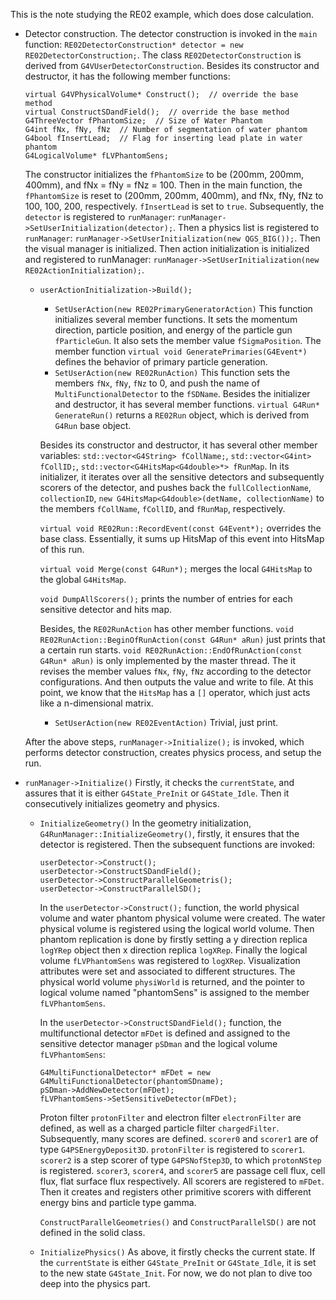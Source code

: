 This is the note studying the RE02 example, which does dose calculation.

* Detector construction.
    The detector construction is invoked in the `main` function: `RE02DetectorConstruction* detector = new RE02DetectorConstruction;`. The class `RE02DetectorConstruction` is derived from `G4VUserDetectorConstruction`. Besides its constructor and destructor, it has the following member functions:
    ```
    virtual G4VPhysicalVolume* Construct();  // override the base method
    virtual ConstructSDandField();  // override the base method
    G4ThreeVector fPhantomSize;  // Size of Water Phantom
    G4int fNx, fNy, fNz  // Number of segmentation of water phantom
    G4bool fInsertLead;  // Flag for inserting lead plate in water phantom
    G4LogicalVolume* fLVPhantomSens;
    ```
    The constructor initializes the `fPhantomSize` to be (200mm, 200mm, 400mm), and fNx = fNy = fNz = 100. Then in the main function, the `fPhantomSize` is reset to (200mm, 200mm, 400mm), and fNx, fNy, fNz to 100, 100, 200, respectively. `fInsertLead` is set to `true`. Subsequently, the `detector` is registered to `runManager`: `runManager->SetUserInitialization(detector);`. Then a physics list is registered to `runManager`: `runManager->SetUserInitialization(new QGS_BIG());`. Then the visual manager is initialized. Then action initialization is initialized and registered to runManager: `runManager->SetUserInitialization(new RE02ActionInitialization);`.

    * `userActionInitialization->Build();`
        * `SetUserAction(new RE02PrimaryGeneratorAction)`
        This function initializes several member functions. It sets the momentum direction, particle position, and energy of the particle gun `fParticleGun`. It also sets the member value `fSigmaPosition`. The member function `virtual void GeneratePrimaries(G4Event*)` defines the behavior of primary particle generation.
        * `SetUserAction(new RE02RunAction)`
        This function sets the members `fNx`, `fNy`, `fNz` to 0, and push the name of `MultiFunctionalDetector` to the `fSDName`. Besides the initializer and destructor, it has several member functions. `virtual G4Run* GenerateRun()` returns a `RE02Run` object, which is derived from `G4Run` base object.

        Besides its constructor and destructor, it has several other member variables: `std::vector<G4String> fCollName;`, `std::vector<G4int> fCollID;`, `std::vector<G4HitsMap<G4double>*> fRunMap`. In its initializer, it iterates over all the sensitive detectors and subsequently scorers of the detector, and pushes back the `fullCollectionName`, `collectionID`, `new G4HitsMap<G4double>(detName, collectionName)` to the members `fCollName`, `fCollID`, and `fRunMap`, respectively.

        `virtual void RE02Run::RecordEvent(const G4Event*);` overrides the base class. Essentially, it sums up HitsMap of this event into HitsMap of this run.

        `virtual void Merge(const G4Run*);` merges the local `G4HitsMap` to the global `G4HitsMap`.

        `void DumpAllScorers();` prints the number of entries for each sensitive detector and hits map.

        Besides, the `RE02RunAction` has other member functions. `void RE02RunAction::BeginOfRunAction(const G4Run* aRun)` just prints that a certain run starts. `void RE02RunAction::EndOfRunAction(const G4Run* aRun)` is only implemented by the master thread. The it revises the member values `fNx`, `fNy`, `fNz` according to the detector configurations. And then outputs the value and write to file. At this point, we know that the `HitsMap` has a `[]` operator, which just acts like a n-dimensional matrix.

        * `SetUserAction(new RE02EventAction)`
        Trivial, just print.

    After the above steps, `runManager->Initialize();` is invoked, which performs detector construction, creates physics process, and setup the run.

* `runManager->Initialize()`
    Firstly, it checks the `currentState`, and assures that it is either `G4State_PreInit` or `G4State_Idle`. Then it consecutively initializes geometry and physics.

    * `InitializeGeometry()`
        In the geometry initialization, `G4RunManager::InitializeGeometry()`, firstly, it ensures that the detector is registered. Then the subsequent functions are invoked:
        ```
        userDetector->Construct();
        userDetector->ConstructSDandField();
        userDetector->ConstructParallelGeometris();
        userDetector->ConstructParallelSD();
        ```
        In the `userDetector->Construct();` function, the world physical volume and water phantom physical volume were created. The water physical volume is registered using the logical world volume. Then phantom replication is done by firstly setting a y direction replica `logYRep` object then x direction replica `logXRep`. Finally the logical volume `fLVPhantomSens` was registered to `logXRep`. Visualization attributes were set and associated to different structures. The physical world volume `physiWorld` is returned, and the pointer to logical volume named "phantomSens" is assigned to the member `fLVPhantomSens`.

        In the `userDetector->ConstructSDandField();` function, the multifunctional detector `mFDet` is defined and assigned to the sensitive detector manager `pSDman` and the logical volume `fLVPhantomSens`:
        ```
        G4MultiFunctionalDetector* mFDet = new G4MultiFunctionalDetector(phantomSDname);
        pSDman->AddNewDetector(mFDet);
        fLVPhantomSens->SetSensitiveDetector(mFDet);
        ```
        Proton filter `protonFilter` and electron filter `electronFilter` are defined, as well as a charged particle filter `chargedFilter`. Subsequently, many scores are defined. `scorer0` and `scorer1` are of type `G4PSEnergyDeposit3D`. `protonFilter` is registered to `scorer1`. `scorer2` is a step scorer of type `G4PSNofStep3D`, to which `protonNStep` is registered. `scorer3`, `scorer4`, and `scorer5` are passage cell flux, cell flux, flat surface flux respectively. All scorers are registered to `mFDet`. Then it creates and registers other primitive scorers with different energy bins and particle type gamma.

        `ConstructParallelGeometries()` and `ConstructParallelSD()` are not defined in the solid class.

    * `InitializePhysics()`
        As above, it firstly checks the current state. If the `currentState` is either `G4State_PreInit` or `G4State_Idle`, it is set to the new state `G4State_Init`. For now, we do not plan to dive too deep into the physics part.

